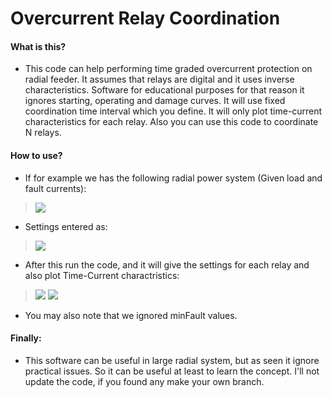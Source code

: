 # Overcurrent Relay Coordination

####  What is this?

- This code can help performing time graded overcurrent protection on radial feeder. It assumes that relays are digital and it uses inverse characteristics. Software for educational purposes for that reason it ignores starting, operating and damage curves. It will use fixed coordination time interval which you define. It will only plot time-current characteristics for each relay. Also you can use this code to coordinate N relays.
#### How to use?

- If for example we has the following radial power system (Given load and fault currents):
> <img src="https://i.ibb.co/1v0kr64/radial-ps.png">
- Settings entered as:
> <img src="https://i.ibb.co/42cDmrh/settings.png">
- After this run the code, and it will give the settings for each relay and also plot Time-Current charactristics:
> <img src="https://i.ibb.co/86LTWcQ/relays-settings.png">
> <img src="https://i.ibb.co/W06jmh5/TC-CH.png">
- You may also note that we ignored minFault values.

#### Finally:

- This software can be useful in large radial system, but as seen it ignore practical issues. So it can be useful at least to learn the concept. I'll not update the code, if you found any make your own branch.